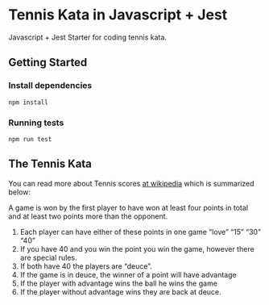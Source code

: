 # Tennis Kata in Javascript + Jest

Javascript + Jest Starter for coding tennis kata.

## Getting Started

### Install dependencies

```shell
npm install
```

### Running tests

```shell
npm run test
```

## The Tennis Kata

You can read more about Tennis scores [at wikipedia](http://en.wikipedia.org/wiki/Tennis#Scoring) which is summarized below:

A game is won by the first player to have won at least four points in total and at least two points more than the opponent.

1. Each player can have either of these points in one game “love” “15” “30” “40”
2. If you have 40 and you win the point you win the game, however there are special rules.
3. If both have 40 the players are “deuce”.
4. If the game is in deuce, the winner of a point will have advantage
5. If the player with advantage wins the ball he wins the game
6. If the player without advantage wins they are back at deuce.
